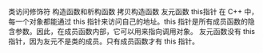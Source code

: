 类访问修饰符
构造函数和析构函数
拷贝构造函数
友元函数
this指针
在 C++ 中，每一个对象都能通过 this 指针来访问自己的地址。this 指针是所有成员函数的隐含参数。因此，在成员函数内部，它可以用来指向调用对象。
友元函数没有 this 指针，因为友元不是类的成员。只有成员函数才有 this 指针。